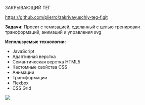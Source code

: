 ЗАКРЫВАЮЩИЙ ТЕГ

https://github.com/piierro/zakrivayuschiy-teg-f.git

**Задачи:**
Проект с темизацией, сделанный с целью тренировки трансформаций, анимаций и управления svg

**Используемые технологии:**

* JavaScript
* Адаптивная верстка
* Семантическая верстка HTML5
* Кастомные свойства CSS
* Анимации
* Трансформации
* Flexbox
* CSS Grid

<img src="https://upload.wikimedia.org/wikipedia/ru/6/6b/NyanCat.gif">